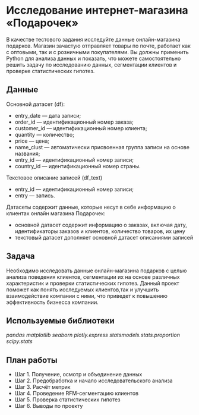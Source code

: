 #  Исследование интернет-магазина «Подарочек»

В качестве тестового задания исследуйте данные онлайн-магазина подарков.
Магазин зачастую отправляет товары по почте, работает как с оптовыми, так и с розничными покупателями.
Вы должны применить Python для анализа данных и показать, что можете самостоятельно решить задачу по исследованию данных, сегментации клиентов и проверке статистических гипотез.

## Данные

Основной датасет (df):
- entry_date — дата записи;
- order_id — идентификационный номер заказа;
- customer_id — идентификационный номер клиента;
- quantity — количество;
- price — цена;
- name_clust — автоматически присвоенная группа записи на основе названия;
- entry_id — идентификационный номер записи;
- country_id — идентификационный номер страны.

Текстовое описание записей (df_text)
- entry_id — идентификационный номер записи;
- entry — запись.

Датасеты содержит данные, которые несут в себе информацию о клиентах онлайн магазина Подарочек:
-  основной датасет содержит информацию о заказах, включая дату, идентификаторы заказов и клиентов, количество товаров, их цену
-  текстовый датасет дополняет основной датасет описаниями записей

## Задача

Необходимо исследовать данные онлайн-магазина подарков с целью анализа поведения клиентов, сегментации их на основе различных характеристик и проверки статистических гипотез.
Данный проект поможет как понять исследуемых клиентов,так и улучшить взаимодействие компании с ними, что приведет к повышению эффективность бизнесса компании.

## Используемые библиотеки
*pandas*
*matplotlib*
*seaborn*
*plotly.express*
*statsmodels.stats.proportion*
*scipy.stats*

## План работы
- Шаг 1. Получение, осмотр и объединение данных
- Шаг 2. Предобработка и начало исследовательского анализа
- Шаг 3. Расчёт метрик
- Шаг 4. Проведение RFM-сегментацию клиентов
- Шаг 5. Проверка статистических гипотез
- Шаг 6. Выводы по проекту

